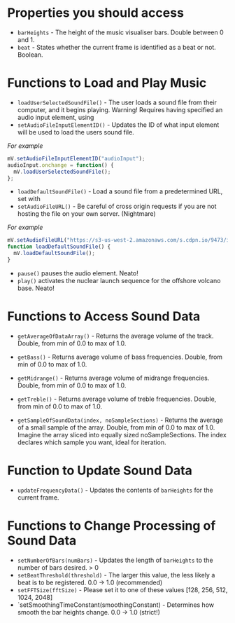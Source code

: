 # Properties you should access

* `barHeights` - The height of the music visualiser bars. Double between 0 and 1.
* `beat` - States whether the current frame is identified as a beat or not. Boolean.

# Functions to Load and Play Music

* `loadUserSelectedSoundFile()` - The user loads a sound file from their computer, and it begins playing. 
Warning! Requires having specified an audio input element, using
* `setAudioFileInputElementID()` - Updates the ID of what input element will be used to load the users sound file.

*For example*
```js
mV.setAudioFileInputElementID("audioInput");
audioInput.onchange = function() { 
  mV.loadUserSelectedSoundFile();
};
```

* `loadDefaultSoundFile()` - Load a sound file from a predetermined URL, set with
* `setAudioFileURL()` - Be careful of cross origin requests if you are not hosting the file on your own server. (Nightmare)

*For example*
```js
mV.setAudioFileURL("https://s3-us-west-2.amazonaws.com/s.cdpn.io/9473/ivan-ibarra_-_cultos-personales.ogg");
function loadDefaultSoundFile() {
  mV.loadDefaultSoundFile();
}
```

* `pause()` pauses the audio element. Neato!
* `play()` activates the nuclear launch sequence for the offshore volcano base. Neato!

# Functions to Access Sound Data

* `getAverageOfDataArray()` - Returns the average volume of the track. Double, from min of 0.0 to max of 1.0.
* `getBass()` - Returns average volume of bass frequencies. Double, from min of 0.0 to max of 1.0.
* `getMidrange()` - Returns average volume of midrange frequencies. Double, from min of 0.0 to max of 1.0.
* `getTreble()` - Returns average volume of treble frequencies. Double, from min of 0.0 to max of 1.0.

* `getSampleOfSoundData(index, noSampleSections)` - Returns the average of a small sample of the array. Double, from min of 0.0 to max of 1.0.
 Imagine the array sliced into equally sized noSampleSections. The index declares which sample you want, ideal for iteration.
 
 # Function to Update Sound Data
 
 * `updateFrequencyData()` - Updates the contents of `barHeights` for the current frame.
 
 # Functions to Change Processing of Sound Data
 
* `setNumberOfBars(numBars)` - Updates the length of `barHeights` to the number of bars desired. > 0
* `setBeatThreshold(threshold)` - The larger this value, the less likely a beat is to be registered. 0.0 -> 1.0 (recommended)
* `setFFTSize(fftSize)` - Please set it to one of these values [128, 256, 512, 1024, 2048]
* `setSmoothingTimeConstant(smoothingConstant) - Determines how smooth the bar heights change. 0.0 -> 1.0 (strict!)
 
 
 
 
 
 
